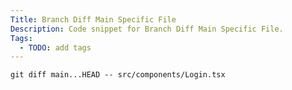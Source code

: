 ```yaml
---
Title: Branch Diff Main Specific File
Description: Code snippet for Branch Diff Main Specific File.
Tags:
  - TODO: add tags
---
```


```txt
git diff main...HEAD -- src/components/Login.tsx
```
